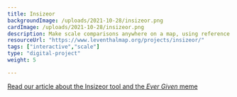 ```yaml
---
title: Insizeor
backgroundImage: /uploads/2021-10-28/insizeor.png
cardImage: /uploads/2021-10-28/insizeor.png
description: Make scale comparisons anywhere on a map, using reference objects like the Ever Given cargo ship, BPL building, or custom map selections
resourceUrl: "https://www.leventhalmap.org/projects/insizeor/"
tags: ["interactive","scale"]
type: "digital-project"
weight: 5

---
```


[Read our article about the Insizeor tool and the _Ever Given_ meme](/articles/sizing-things-up-with-insizeor/)